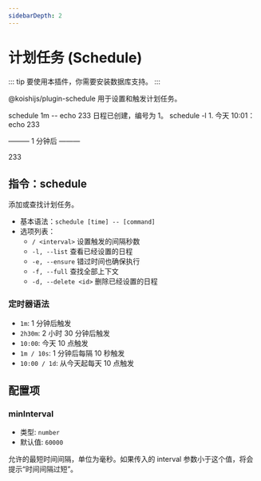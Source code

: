 ```yaml
---
sidebarDepth: 2
---
```


# 计划任务 (Schedule)

::: tip
要使用本插件，你需要安装数据库支持。
:::

@koishijs/plugin-schedule 用于设置和触发计划任务。

<panel-view title="聊天记录">
<chat-message nickname="Alice" color="#cc0066">schedule 1m -- echo 233</chat-message>
<chat-message nickname="Koishi" avatar="/koishi.png">日程已创建，编号为 1。</chat-message>
<chat-message nickname="Alice" color="#cc0066">schedule -l</chat-message>
<chat-message nickname="Koishi" avatar="/koishi.png">1. 今天 10:01：echo 233</chat-message>
<p>——— 1 分钟后 ———</p>
<chat-message nickname="Koishi" avatar="/koishi.png">233</chat-message>
</panel-view>

## 指令：schedule

添加或查找计划任务。

- 基本语法：`schedule [time] -- [command]`
- 选项列表：
  - `/ <interval>` 设置触发的间隔秒数
  - `-l, --list` 查看已经设置的日程
  - `-e, --ensure` 错过时间也确保执行
  - `-f, --full` 查找全部上下文
  - `-d, --delete <id>` 删除已经设置的日程

### 定时器语法

- `1m`: 1 分钟后触发
- `2h30m`: 2 小时 30 分钟后触发
- `10:00`: 今天 10 点触发
- `1m / 10s`: 1 分钟后每隔 10 秒触发
- `10:00 / 1d`: 从今天起每天 10 点触发

## 配置项

### minInterval

- 类型: `number`
- 默认值: `60000`

允许的最短时间间隔，单位为毫秒。如果传入的 interval 参数小于这个值，将会提示“时间间隔过短”。
